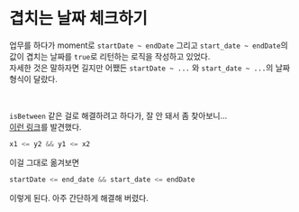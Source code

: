 # 겹치는 날짜 체크하기

업무를 하다가 moment로 `startDate ~ endDate` 그리고 `start_date ~ endDate`의 값이 겹치는 날짜를 `true`로 리턴하는 로직을 작성하고 있었다.   
자세한 것은 말하자면 길지만 어쨌든 `startDate ~ ...` 와 `start_date ~ ...`의 날짜 형식이 달랐다.   

<br>

`isBetween` 같은 걸로 해결하려고 하다가, 잘 안 돼서 좀 찾아보니...   
[이런 링크](https://stackoverflow.com/questions/3269434/whats-the-most-efficient-way-to-test-if-two-ranges-overlap)를 발견했다.   

```js
x1 <= y2 && y1 <= x2
```

이걸 그대로 옮겨보면

```js
startDate <= end_date && start_date <= endDate
```

이렇게 된다. 아주 간단하게 해결해 버렸다.
